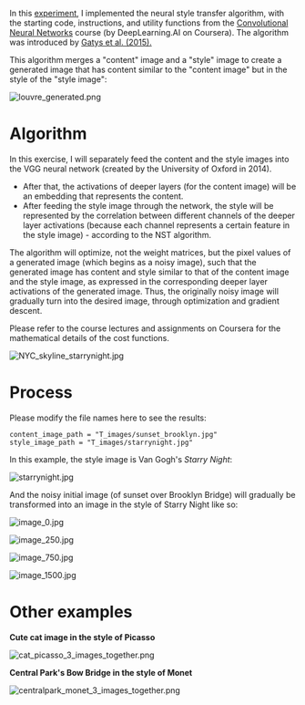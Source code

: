 In this [experiment](G_Image_segmentation_Unet.ipynb), I implemented the neural style transfer algorithm, with the starting code, instructions, and utility functions from the [Convolutional Neural Networks](https://coursera.org/learn/convolutional-neural-networks) course (by DeepLearning.AI on Coursera). The algorithm was introduced by [Gatys et al. (2015).](https://arxiv.org/abs/1508.06576)

This algorithm merges a "content" image and a "style" image to create a generated image that has content similar to the "content image" but in the style of the "style image":

![louvre_generated.png](images%2Flouvre_generated.png)

# Algorithm

In this exercise, I will separately feed the content and the style images into the VGG neural network (created by the University of Oxford in 2014). 
+ After that, the activations of deeper layers (for the content image) will be an embedding that represents the content.
+ After feeding the style image through the network, the style will be represented by the correlation between different channels of the deeper layer activations (because each channel represents a certain feature in the style image) - according to the NST algorithm.

The algorithm will optimize, not the weight matrices, but the pixel values of a generated image (which begins as a noisy image), such that the generated image has content and style similar to that of the content image and the style image, as expressed in the corresponding deeper layer activations of the generated image. Thus, the originally noisy image will gradually turn into the desired image, through optimization and gradient descent.

Please refer to the course lectures and assignments on Coursera for the mathematical details of the cost functions.

![NYC_skyline_starrynight.jpg](NYC_skyline_starrynight.jpg)

# Process

Please modify the file names here to see the results:

```
content_image_path = "T_images/sunset_brooklyn.jpg"
style_image_path = "T_images/starrynight.jpg"
```

In this example, the style image is Van Gogh's _Starry Night_:

![starrynight.jpg](T_images%2Fstarrynight.jpg)

And the noisy initial image (of sunset over Brooklyn Bridge) will gradually be transformed into an image in the style of Starry Night like so:

![image_0.jpg](output_brooklyn_bridge%2Fimage_0.jpg)

![image_250.jpg](output_brooklyn_bridge%2Fimage_250.jpg)

![image_750.jpg](output_brooklyn_bridge%2Fimage_750.jpg)

![image_1500.jpg](output_brooklyn_bridge%2Fimage_1500.jpg)

# Other examples

**Cute cat image in the style of Picasso**

![cat_picasso_3_images_together.png](cat_picasso_3_images_together.png)

**Central Park's Bow Bridge in the style of Monet**

![centralpark_monet_3_images_together.png](centralpark_monet_3_images_together.png)

